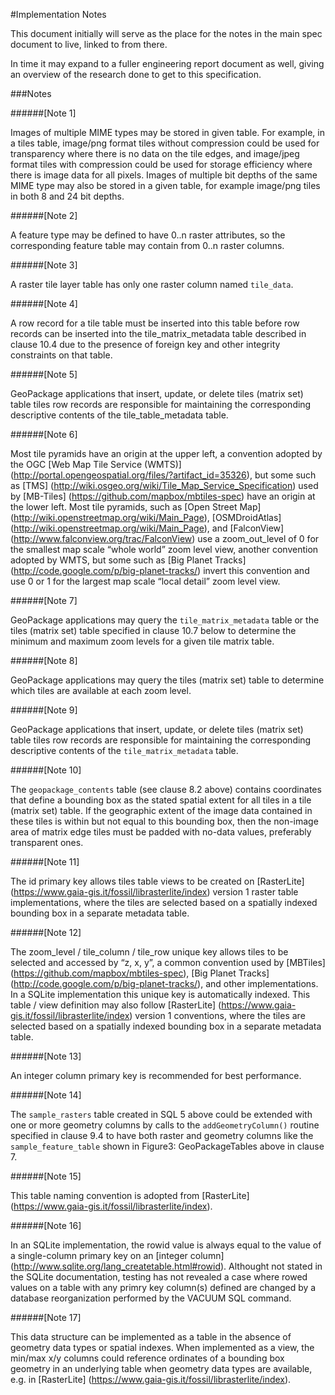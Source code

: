 #Implementation Notes

This document initially will serve as the place for the notes in the main spec document
to live, linked to from there.

In time it may expand to a fuller engineering report document as well, giving an overview
of the research done to get to this specification.

###Notes

######[Note 1]

Images of multiple MIME types may be stored in given table.  For example, in a tiles table, image/png 
format tiles without compression could be used for transparency where there is no data on the tile edges, and 
image/jpeg format tiles with compression could be used for storage efficiency where there is image data for all 
pixels.  Images of multiple bit depths of the same MIME type may also be stored in a given table, for example 
image/png tiles in both 8 and 24 bit depths.

######[Note 2]

A feature type may be defined to have 0..n raster attributes, so the corresponding feature 
table may contain from 0..n raster columns.

######[Note 3]

 A raster tile layer table has only one raster column named `tile_data`.

######[Note 4]

A row record for a tile table must be inserted into this table before row records can be inserted 
into the tile_matrix_metadata table described in clause 10.4 due to the presence of foreign key and other 
integrity constraints on that table.

######[Note 5]

GeoPackage applications that insert, update, or delete tiles (matrix set) table tiles row records 
are responsible for maintaining the corresponding descriptive contents of the tile_table_metadata table.

######[Note 6]

Most tile pyramids have an origin at the upper left, a convention adopted by the 
OGC [Web Map Tile Service (WMTS)] (http://portal.opengeospatial.org/files/?artifact_id=35326), 
but some such as [TMS] (http://wiki.osgeo.org/wiki/Tile_Map_Service_Specification) used by 
[MB-Tiles] (https://github.com/mapbox/mbtiles-spec) have an origin at the lower left. Most tile 
pyramids, such as [Open Street Map] (http://wiki.openstreetmap.org/wiki/Main_Page), 
[OSMDroidAtlas] (http://wiki.openstreetmap.org/wiki/Main_Page), and [FalconView] (http://www.falconview.org/trac/FalconView) 
use a zoom_out_level of 0 for the smallest map scale “whole world” zoom level view, another 
convention adopted by WMTS, but some such as [Big Planet Tracks] (http://code.google.com/p/big-planet-tracks/) 
invert this convention and use 0 or 1 for the largest map scale “local detail” zoom level view.

######[Note 7]

GeoPackage applications may query the `tile_matrix_metadata` table or the tiles (matrix set) 
table specified in clause 10.7 below to determine the minimum and maximum zoom levels for a given tile matrix table.  

######[Note 8]

GeoPackage applications may query the tiles (matrix set) table to determine which tiles are available at each zoom level.

######[Note 9]

GeoPackage applications that insert, update, or delete tiles (matrix set) table tiles row 
records are responsible for maintaining the corresponding descriptive contents of the `tile_matrix_metadata` table.

######[Note 10]

The `geopackage_contents` table (see clause 8.2 above) contains coordinates that define a
bounding box as the stated spatial extent for all tiles in a tile (matrix set) table. If the geographic 
extent of the image data contained in these tiles is within but not equal to this bounding box, then the
non-image area of matrix edge tiles must be padded with no-data values, preferably transparent ones.

######[Note 11]

The id primary key allows tiles table views to be created on [RasterLite] (https://www.gaia-gis.it/fossil/librasterlite/index) 
version 1 raster table implementations, where the tiles are selected based on a spatially indexed 
bounding box in a separate metadata table.

######[Note 12]

The zoom_level / tile_column / tile_row unique key allows tiles to be selected and accessed 
by “z, x, y”, a common convention used by [MBTiles] (https://github.com/mapbox/mbtiles-spec), 
[Big Planet Tracks] (http://code.google.com/p/big-planet-tracks/), and other implementations. 
In a SQLite implementation this unique key is automatically indexed. This table / view definition 
may also follow [RasterLite] (https://www.gaia-gis.it/fossil/librasterlite/index) version 1 conventions, 
where the tiles are selected based on a spatially indexed bounding box in a separate metadata table.

######[Note 13]

An integer column primary key is recommended for best performance.

######[Note 14]

The `sample_rasters` table created in SQL 5 above could be extended with one or more 
geometry columns by calls to the `addGeometryColumn()` routine specified in clause 9.4 to have 
both raster and geometry columns like the `sample_feature_table` shown in Figure3: GeoPackageTables above in clause 7.

######[Note 15]

This table naming convention is adopted from [RasterLite] (https://www.gaia-gis.it/fossil/librasterlite/index).

######[Note 16]

In an SQLite implementation, the rowid value is always equal to the value of a single-column 
primary key on an [integer column] (http://www.sqlite.org/lang_createtable.html#rowid).  Althought not 
stated in the SQLite documentation, testing has not revealed a case where rowed values on a table with 
any primry key column(s) defined are changed by a database reorganization performed by the VACUUM SQL command.

######[Note 17]

This data structure can be implemented as a table in the absence of geometry data types or spatial 
indexes. When implemented as a view, the min/max x/y columns could reference ordinates of a bounding box geometry 
in an underlying table when geometry data types are available, e.g. in [RasterLite] (https://www.gaia-gis.it/fossil/librasterlite/index).

